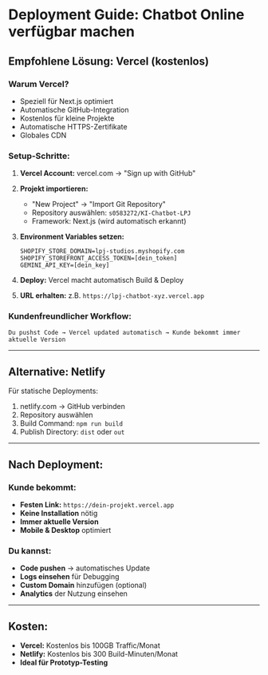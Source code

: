 # Deployment Guide: Chatbot Online verfügbar machen

## Empfohlene Lösung: Vercel (kostenlos)

### Warum Vercel?
- Speziell für Next.js optimiert
- Automatische GitHub-Integration  
- Kostenlos für kleine Projekte
- Automatische HTTPS-Zertifikate
- Globales CDN

### Setup-Schritte:

1. **Vercel Account:** vercel.com → "Sign up with GitHub"

2. **Projekt importieren:**
   - "New Project" → "Import Git Repository"
   - Repository auswählen: `s0583272/KI-Chatbot-LPJ`
   - Framework: Next.js (wird automatisch erkannt)

3. **Environment Variables setzen:**
   ```
   SHOPIFY_STORE_DOMAIN=lpj-studios.myshopify.com
   SHOPIFY_STOREFRONT_ACCESS_TOKEN=[dein_token]
   GEMINI_API_KEY=[dein_key]
   ```

4. **Deploy:** Vercel macht automatisch Build & Deploy

5. **URL erhalten:** z.B. `https://lpj-chatbot-xyz.vercel.app`

### Kundenfreundlicher Workflow:
```
Du pushst Code → Vercel updated automatisch → Kunde bekommt immer aktuelle Version
```

---

## Alternative: Netlify

Für statische Deployments:
1. netlify.com → GitHub verbinden
2. Repository auswählen
3. Build Command: `npm run build`
4. Publish Directory: `dist` oder `out`

---

## Nach Deployment:

### Kunde bekommt:
- **Festen Link:** `https://dein-projekt.vercel.app`
- **Keine Installation** nötig
- **Immer aktuelle Version**
- **Mobile & Desktop** optimiert

### Du kannst:
- **Code pushen** → automatisches Update
- **Logs einsehen** für Debugging
- **Custom Domain** hinzufügen (optional)
- **Analytics** der Nutzung einsehen

---

## Kosten:
- **Vercel:** Kostenlos bis 100GB Traffic/Monat
- **Netlify:** Kostenlos bis 300 Build-Minuten/Monat
- **Ideal für Prototyp-Testing**